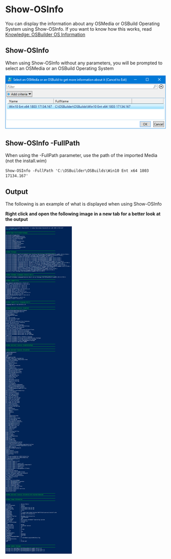 # Show-OSInfo

You can display the information about any OSMedia or OSBuild Operating System using Show-OSInfo. If you want to know how this works, read [Knowledge: OSBuilder OS Information](../knowledge/osbuilder-os-information.md)

## Show-OSInfo

When using Show-OSInfo without any parameters, you will be prompted to select an OSMedia or an OSBuild Operating System

![](../../.gitbook/assets/2018-07-24_8-36-30.png)

## Show-OSInfo -FullPath

When using the -FullPath parameter, use the path of the imported Media \(not the install.wim\)

```text
Show-OSInfo -FullPath 'C:\OSBuilder\OSBuilds\Win10 Ent x64 1803 17134.167'
```

## Output

The following is an example of what is displayed when using Show-OSInfo

**Right click and open the following image in a new tab for a better look at the output**

![](../../.gitbook/assets/2018-07-24_9-36-04.png)

